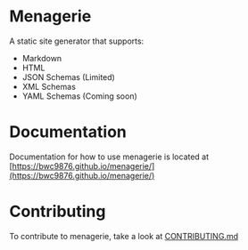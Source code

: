 # Menagerie

A static site generator that supports:

- Markdown
- HTML
- JSON Schemas (Limited)
- XML Schemas
- YAML Schemas (Coming soon)

# Documentation

Documentation for how to use menagerie is located at [https://bwc9876.github.io/menagerie/](https://bwc9876.github.io/menagerie/)


# Contributing 

To contribute to menagerie, take a look at [CONTRIBUTING.md](https://github.com/Bwc9876/menagerie/CONTRIBUTING.md)
